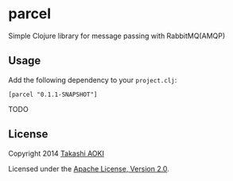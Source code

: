 # parcel

Simple Clojure library for message passing with RabbitMQ(AMQP)

## Usage

Add the following dependency to your `project.clj`:

```
[parcel "0.1.1-SNAPSHOT"]
```

TODO

## License

Copyright 2014 [Takashi AOKI][tak.sh]

Licensed under the [Apache License, Version 2.0][apache-license-2.0].

[tak.sh]: http://tak.sh
[apache-license-2.0]: http://www.apache.org/licenses/LICENSE-2.0.html
